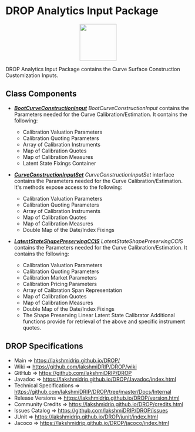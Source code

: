 # DROP Analytics Input Package

<p align="center"><img src="https://github.com/lakshmiDRIP/DROP/blob/master/DRIP_Logo.gif?raw=true" width="100"></p>

DROP Analytics Input Package contains the Curve Surface Construction Customization Inputs.

## Class Components

 * [***BootCurveConstructionInput***](https://github.com/lakshmiDRIP/DROP/tree/master/src/main/java/org/drip/analytics/input/BootCurveConstructionInput.java)
 <i>BootCurveConstructionInput</i> contains the Parameters needed for the Curve Calibration/Estimation. It
 contains the following:
 	* Calibration Valuation Parameters
 	* Calibration Quoting Parameters
 	* Array of Calibration Instruments
 	* Map of Calibration Quotes
 	* Map of Calibration Measures
 	* Latent State Fixings Container

 * [***CurveConstructionInputSet***](https://github.com/lakshmiDRIP/DROP/tree/master/src/main/java/org/drip/analytics/input/CurveConstructionInputSet.java)
 <i>CurveConstructionInputSet</i> interface contains the Parameters needed for the Curve
 Calibration/Estimation. It's methods expose access to the following:
 	* Calibration Valuation Parameters
 	* Calibration Quoting Parameters
 	* Array of Calibration Instruments
 	* Map of Calibration Quotes
 	* Map of Calibration Measures
 	* Double Map of the Date/Index Fixings

 * [***LatentStateShapePreservingCCIS***](https://github.com/lakshmiDRIP/DROP/tree/master/src/main/java/org/drip/analytics/input/LatentStateShapePreservingCCIS.java)
 <i>LatentStateShapePreservingCCIS</i> contains the Parameters needed for the Curve Calibration/Estimation.
 It contains the following:
 	* Calibration Valuation Parameters
 	* Calibration Quoting Parameters
 	* Calibration Market Parameters
 	* Calibration Pricing Parameters
 	* Array of Calibration Span Representation
 	* Map of Calibration Quotes
 	* Map of Calibration Measures
 	* Double Map of the Date/Index Fixings
 	* The Shape Preserving Linear Latent State Calibrator
 Additional functions provide for retrieval of the above and specific instrument quotes.

## DROP Specifications
 * Main                     => https://lakshmidrip.github.io/DROP/
 * Wiki                     => https://github.com/lakshmiDRIP/DROP/wiki
 * GitHub                   => https://github.com/lakshmiDRIP/DROP
 * Javadoc                  => https://lakshmidrip.github.io/DROP/Javadoc/index.html
 * Technical Specifications => https://github.com/lakshmiDRIP/DROP/tree/master/Docs/Internal
 * Release Versions         => https://lakshmidrip.github.io/DROP/version.html
 * Community Credits        => https://lakshmidrip.github.io/DROP/credits.html
 * Issues Catalog           => https://github.com/lakshmiDRIP/DROP/issues
 * JUnit                    => https://lakshmidrip.github.io/DROP/junit/index.html
 * Jacoco                   => https://lakshmidrip.github.io/DROP/jacoco/index.html
